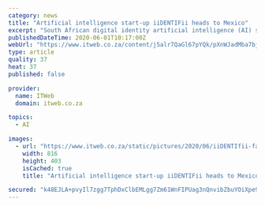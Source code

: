 ```yaml
---
category: news
title: "Artificial intelligence start-up iiDENTIFii heads to Mexico"
excerpt: "South African digital identity artificial intelligence (AI) start-up company iiDENTIFii is expanding its operations into Latin America. The firm says it has been meeting with new partners and is ready to deploy its triangulation identity authentication technology in Mexico, Mexico City and across Latin America. As a result, iiDENTIFii says ..."
publishedDateTime: 2020-06-01T10:17:00Z
webUrl: "https://www.itweb.co.za/content/j5alr7QaGl67pYQk/pXnWJadMba7bjO1e"
type: article
quality: 37
heat: 37
published: false

provider:
  name: ITWeb
  domain: itweb.co.za

topics:
  - AI

images:
  - url: "https://www.itweb.co.za/static/pictures/2020/06/iiDENTIfii-facial-biometrics.jpg"
    width: 816
    height: 403
    isCached: true
    title: "Artificial intelligence start-up iiDENTIFii heads to Mexico"

secured: "k48EJLA+pvyIl7zgg7TphDxClbEMLgg7Zm61WnFIPUag3nQnvibZbuYOiXpe9Ex6NvtztG1eXqszHj4o0463845tUW2l7J/dXCm9RlCUDYub2VrR1+frCzVGDSdTU3QcsTQ15WC3IkII2rb3RNzod2kKYuv7PIbqOGzIHcBwDgwFleGv3v4SSIWGuVZKrDFUhr6Oe8QJuJghwBV0dSQEwtHQp1m2N/zR3XrUwulgbuDtCm5NL2NaZY0eQbqTsqSm7xc4RKRvDVg38a9TcmAqs5edEv6+/T8nC4m7SeH1SrEyV3LKQvXxaQplKuD/nChP;kEf/dQ7xNpPl6nTUb1YOXQ=="
---
```


